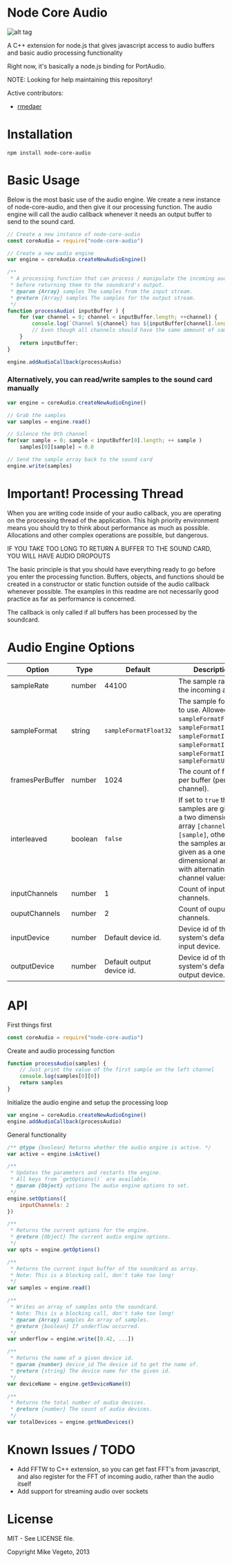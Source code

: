 Node Core Audio
==================

![alt tag](https://nodei.co/npm-dl/node-core-audio.png)

A C++ extension for node.js that gives javascript access to audio buffers and basic audio processing functionality

Right now, it's basically a node.js binding for PortAudio.

NOTE: Looking for help maintaining this repository!

Active contributors:

- [rmedaer](https://github.com/rmedaer)

Installation
=====

```
npm install node-core-audio
```

Basic Usage
=====

Below is the most basic use of the audio engine. We create a new instance of
node-core-audio, and then give it our processing function. The audio engine
will call the audio callback whenever it needs an output buffer to send to
the sound card.

```javascript
// Create a new instance of node-core-audio
const coreAudio = require("node-core-audio")

// Create a new audio engine
var engine = coreAudio.createNewAudioEngine()

/**
 * A processing function that can process / manipulate the incoming audio samples
 * before returning them to the soundcard's output.
 * @param {Array} samples The samples from the input stream.
 * @return {Array} samples The samples for the output stream.
 */
function processAudio( inputBuffer ) {	
	for (var channel = 0; channel < inputBuffer.length; ++channel) {
		console.log(`Channel ${channel} has ${inputBuffer[channel].length} samples`)
		// Even though all channels should have the same ammount of samples...
	}
	return inputBuffer;
}

engine.addAudioCallback(processAudio)
```

### Alternatively, you can read/write samples to the sound card manually

```javascript
var engine = coreAudio.createNewAudioEngine()

// Grab the samples
var samples = engine.read()

// Silence the 0th channel
for(var sample = 0; sample < inputBuffer[0].length; ++ sample )
	samples[0][sample] = 0.0

// Send the sample array back to the sound card
engine.write(samples)
```

Important! Processing Thread
=====
When you are writing code inside of your audio callback, you are operating on
the processing thread of the application. This high priority environment means you
should try to think about performance as much as possible. Allocations and other
complex operations are possible, but dangerous.

IF YOU TAKE TOO LONG TO RETURN A BUFFER TO THE SOUND CARD, YOU WILL HAVE AUDIO DROPOUTS

The basic principle is that you should have everything ready to go before you enter
the processing function. Buffers, objects, and functions should be created in a constructor or static function outside of the audio callback whenever possible. The
examples in this readme are not necessarily good practice as far as performance is concerned.

The callback is only called if all buffers has been processed by the soundcard.

Audio Engine Options
=====

Option          | Type    | Default                  | Description
----------------|---------|--------------------------|----------------------------------------
sampleRate      | number  | 44100                    | The sample rate of the incoming audio.
sampleFormat    | string  | `sampleFormatFloat32`    | The sample format to use. Allowed `sampleFormatFloat32`, `sampleFormatInt32`, `sampleFormatInt24`, `sampleFormatInt16`, `sampleFormatInt8`, `sampleFormatUInt8`
framesPerBuffer | number  | 1024                     | The count of frames per buffer (per channel).
interleaved     | boolean | `false`                  | If set to `true` the samples are given as a two dimensional array `[channel][sample]`, otherwise the samples are given as a one dimensional array with alternating channel values.
inputChannels   | number  | 1                        | Count of input channels.
ouputChannels   | number  | 2                        | Count of ouput channels.
inputDevice     | number  | Default device id.        | Device id of the system's default input device.
outputDevice    | number  | Default output device id. | Device id of the system's default output device.

API
=====
First things first

```javascript
const coreAudio = require("node-core-audio")
```

Create and audio processing function

```javascript
function processAudio(samples) {
    // Just print the value of the first sample on the left channel
    console.log(samples[0][0])
    return samples
}
```

Initialize the audio engine and setup the processing loop

```javascript
var engine = coreAudio.createNewAudioEngine()
engine.addAudioCallback(processAudio)
```

General functionality

```javascript
/** @type {boolean} Returns whether the audio engine is active. */
var active = engine.isActive()

/**
 * Updates the parameters and restarts the engine.
 * All keys from `getOptions()` are available.
 * @param {Object} options The audio engine options to set.
 */
engine.setOptions({
	inputChannels: 2
})

/**
 * Returns the current options for the engine.
 * @return {Object} The current audio engine options.
 */
var opts = engine.getOptions()

/**
 * Returns the current input buffer of the soundcard as array.
 * Note: This is a blocking call, don't take too long!
 */
var samples = engine.read()

/**
 * Writes an array of samples onto the soundcard.
 * Note: This is a blocking call, don't take too long!
 * @param {Array} samples An array of samples.
 * @return {boolean} If underflow occurred.
 */
var underflow = engine.write([0.42, ...])

/**
 * Returns the name of a given device id.
 * @param {number} device_id The device id to get the name of.
 * @return {string} The device name for the given id.
 */
var deviceName = engine.getDeviceName(0)

/**
 * Returns the total number of audio devices.
 * @return {number} The count of audio devices.
 */
var totalDevices = engine.getNumDevices()
```

Known Issues / TODO
=====

* Add FFTW to C++ extension, so you can get fast FFT's from javascript, and also register for the FFT of incoming audio, rather than the audio itself
* Add support for streaming audio over sockets


License
=====
MIT - See LICENSE file.

Copyright Mike Vegeto, 2013
